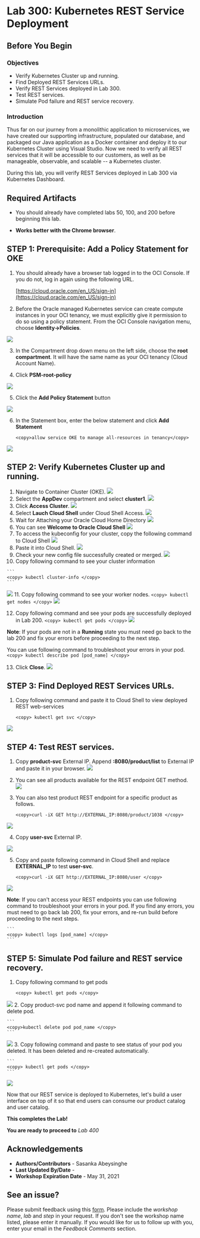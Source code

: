 # Lab 300: Kubernetes REST Service Deployment

## Before You Begin
### Objectives
- Verify Kubernetes Cluster up and running.
- Find Deployed REST Services URLs.
- Verify REST Services deployed in Lab 300.
- Test REST services.
- Simulate Pod failure and REST service recovery.

### Introduction

Thus far on our journey from a monolithic application to microservices, we have created our supporting infrastructure, populated our database, and packaged our Java application as a Docker container and deploy it to our Kubernetes Cluster using Visual Studio. Now we need to verify all REST services that it will be accessible to our customers, as well as be manageable, observable, and scalable -- a Kubernetes cluster.

During this lab, you will verify REST Services deployed in Lab 300 via Kubernetes Dashboard.

## Required Artifacts

- You should already have completed labs 50, 100, and 200 before beginning this lab.

- **Works better with the Chrome browser**.

## **STEP 1**: Prerequisite: Add a Policy Statement for OKE

1. You should already have a browser tab logged in to the OCI Console. If you do not, log in again using the following URL.

    [https://cloud.oracle.com/en_US/sign-in](https://cloud.oracle.com/en_US/sign-in)

2.  Before the Oracle managed Kubernetes service can create compute instances in your OCI tenancy, we must explicitly give it permission to do so using a policy statement. From the OCI Console navigation menu, choose **Identity->Policies**.

  ![](images/300/LabGuide200-13c980fa.png)

3.  In the Compartment drop down menu on the left side, choose the **root compartment**. It will have the same name as your OCI tenancy (Cloud Account Name).

4.  Click **PSM-root-policy**

  ![](images/300/LabGuide200-e67b7705.png)

5.  Click the **Add Policy Statement** button

  ![](images/300/LabGuide200-3d4a7471.png)

6.  In the Statement box, enter the below statement and click **Add Statement**
    ```
    <copy>allow service OKE to manage all-resources in tenancy</copy>
    ```

  ![](images/300/LabGuide200-bd5bcbd1.png)

## **STEP 2**: Verify Kubernetes Cluster up and running.
1.  Navigate to Container Cluster (OKE).
  ![](images/300/300_1.png " ")
2.  Select the **AppDev** compartment and select **cluster1**.
  ![](images/300/300_2.png " ")
3.  Click **Access Cluster**.
  ![](images/300/300_3.png " ")
4.  Select **Lauch Cloud Shell** under Cloud Shell Access.
  ![](images/300/300_4.png " ")
5.  Wait for Attaching your Oracle Cloud Home Directory
  ![](images/300/300_5.png " ")
6.  You can see **Welcome to Oracle Cloud Shell**
  ![](images/300/300_6.png " ")
7.  To access the kubeconfig for your cluster, copy the following command to Cloud Shell
  ![](images/300/300_7.png " ")
8.  Paste it into Cloud Shell.
  ![](images/300/300_8.png " ")
9.  Check your new config file successfully created or merged.
  ![](images/300/300_9.png " ")
10.  Copy following command to see your cluster information
    
    ```
    <copy> kubectl cluster-info </copy>
    ```
  ![](images/300/300_10.png " ")
11.  Copy following command to see your worker nodes.
    ```
    <copy> kubectl get nodes </copy>
    ```
  ![](images/300/300_11.png " ")

12.  Copy following command and see your pods are successfully deployed in Lab 200.
    ```
    <copy> kubectl get pods </copy>
    ```
  ![](images/300/300_32.png " ")

  **Note**: If your pods are not in a **Running** state you must need go back to the lab 200 and fix your errors before proceeding to the next step. 

  You can use following command to troubleshoot your errors in your pod.    
    ```
    <copy> kubectl describe pod [pod_name] </copy>
    ```

13.  Click **Close**.
  ![](images/300/300_12.png " ")
## **STEP 3**: Find Deployed REST Services URLs.
 
1.  Copy following command and paste it to Cloud Shell to view deployed REST web-services
    ```
    <copy> kubectl get svc </copy>
    ```

  ![](images/300/OKE_Services1.png " ") 

## **STEP 4**: Test REST services.
1.  Copy **product-svc** External IP. Append **:8080/product/list** to External IP and paste it in your browser.
  ![](images/300/OKE_Services4.png " ") 
2.  You can see all products available for the REST endpoint GET method.
  ![](images/300/300_30.png " ")
3.  You can also test product REST endpoint for a specific product as follows.
   
    ```
    <copy>curl -iX GET http://EXTERNAL_IP:8080/product/1038 </copy>
    ```

  ![](images/300/300_31.png " ")

4. Copy **user-svc** External IP.  
   
  ![](images/300/OKE_Services2.png " ")
   
5. Copy and paste following command in Cloud Shell and replace **EXTERNAL_IP**  to test **user-svc**.
    ```
    <copy>curl -iX GET http://EXTERNAL_IP:8080/user </copy>
    ```
  
  ![](images/300/OKE_Services3.png " ")  

  **Note**: If you can't access your REST endpoints you can use following command to troubleshoot your errors in your pod. If you find any errors, you must need to go back lab 200, fix your errors, and re-run build before proceeding to the next steps.

    ```
    <copy> kubectl logs [pod_name] </copy>
    ```
## **STEP 5**: Simulate Pod failure and REST service recovery.
1.  Copy following command to get pods
   
    ```
    <copy> kubectl get pods </copy>
    ```
  ![](images/300/300_32.png " ")
2.  Copy product-svc pod name and append it following command to delete pod.
   
    ```
    <copy>kubectl delete pod pod_name </copy>
    ```
  ![](images/300/300_33.png " ")
3.  Copy following command and paste to see status of your pod you deleted. It has been deleted and re-created automatically.
   
    ```
    <copy> kubectl get pods </copy>
    ```
  ![](images/300/300_34.png " ")


Now that our REST service is deployed to Kubernetes, let's build a user interface on top of it so that end users can consume our product catalog and user catalog.

**This completes the Lab!**

**You are ready to proceed to** *Lab 400*

## Acknowledgements

- **Authors/Contributors** - Sasanka Abeysinghe
- **Last Updated By/Date** - 
- **Workshop Expiration Date** - May 31, 2021

## **See an issue?**
Please submit feedback using this [form](https://apexapps.oracle.com/pls/apex/f?p=133:1:::::P1_FEEDBACK:1). Please include the *workshop name*, *lab* and *step* in your request.  If you don't see the workshop name listed, please enter it manually. If you would like for us to follow up with you, enter your email in the *Feedback Comments* section. 